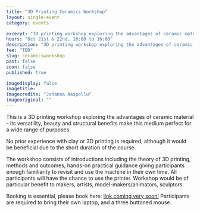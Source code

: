 ```yaml
---
title: "3D Printing Ceramics Workshop"
layout: single-event
category: events

excerpt: "3D printing workshop exploring the advantages of ceramic material - its versatility, beauty and structural benefits make this medium perfect for a wide range of purposes."
hours: "Oct 21st & 22nd, 10:00 to 16:00"
description: "3D printing workshop exploring the advantages of ceramic material - its versatility, beauty and structural benefits make this medium perfect for a wide range of purposes."
fee: "TBD"
slug: ceramicsworkshop
past: false
soon: false
published: true

imagedisplay: false
imagetitle:
imagecredits: "Johanna Aaspollu"
imageoriginal: ""
---
```


This is a 3D printing workshop exploring the advantages of ceramic material - its versatility, beauty and structural benefits make this medium perfect for a wide range of purposes.

No prior experience with clay or 3D printing is required, although it would be beneficial due to the short duration of the course.

The workshop consists of introductions including the theory of 3D printing, methods and outcomes, hands-on practical guidance giving participants enough familiarity to revisit and use the machine in their own time. All participants will have the chance to use the printer. Workshop would be of particular benefit to makers, artists, model-makers/animators, sculptors.

Booking is essential, please book here: [link coming very soon!](https://fablablimerick.ticketleap.com/ceramic-workshop-01/)
Participants are required to bring their own laptop, and a three buttoned mouse.

